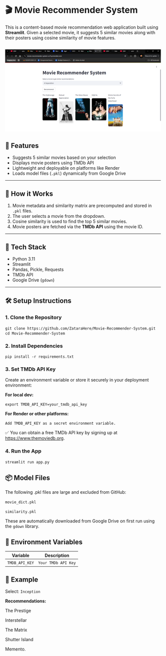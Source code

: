 # 🎬 Movie Recommender System

This is a content-based movie recommendation web application built using **Streamlit**. Given a selected movie, it suggests 5 similar movies along with their posters using cosine similarity of movie features.

![Preview](https://github.com/ZataraHere/Movie-Recommender-System/blob/accab9cc78649261b7188055d052a8c6b417dbf9/Screenshot-.PNG)
---

## 🚀 Features

- Suggests 5 similar movies based on your selection
- Displays movie posters using TMDb API
- Lightweight and deployable on platforms like Render
- Loads model files (`.pkl`) dynamically from Google Drive

---

## 🧠 How it Works

1. Movie metadata and similarity matrix are precomputed and stored in `.pkl` files.
2. The user selects a movie from the dropdown.
3. Cosine similarity is used to find the top 5 similar movies.
4. Movie posters are fetched via the **TMDb API** using the movie ID.

---

## 🧰 Tech Stack

- Python 3.11
- Streamlit
- Pandas, Pickle, Requests
- TMDb API
- Google Drive (`gdown`)

---

## 🛠 Setup Instructions

### 1. Clone the Repository
```
git clone https://github.com/ZataraHere/Movie-Recommender-System.git
cd Movie-Recommender-System
```
### 2. Install Dependencies
```
pip install -r requirements.txt
```
### 3. Set TMDb API Key
Create an environment variable or store it securely in your deployment environment:

**For local dev:**
```
export TMDB_API_KEY=your_tmdb_api_key
```
**For Render or other platforms:**
```
Add TMDB_API_KEY as a secret environment variable.
```
✅ You can obtain a free TMDb API key by signing up at https://www.themoviedb.org.

### 4. Run the App
```
streamlit run app.py
```

## 📦 Model Files
The following .pkl files are large and excluded from GitHub:

`movie_dict.pkl`

`similarity.pkl`

These are automatically downloaded from Google Drive on first run using the `gdown` library.

## 🔐 Environment Variables
 | Variable	     | Description        |
 |---------------|--------------------|
| `TMDB_API_KEY`	 |  `Your TMDb API Key` |

## 🧪 Example
Select: `Inception`

**Recommendations:**

The Prestige

Interstellar

The Matrix

Shutter Island

Memento.




